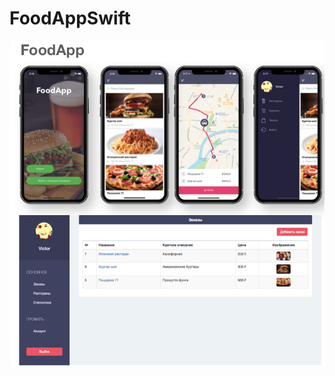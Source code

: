 # FoodAppSwift

<img src="https://github.com/metahash/FoodAppSwift/blob/master/screens/intro.png?raw=true">
